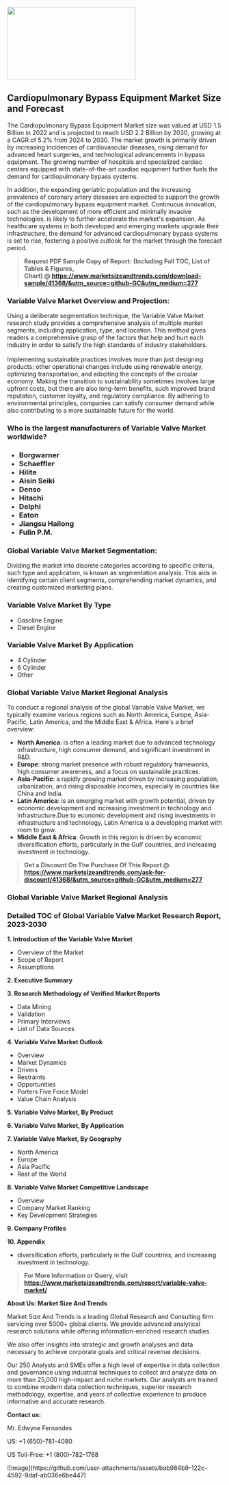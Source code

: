 <p><img class="alignnone size-medium wp-image-20088" src="https://ffe5etoiles.com/wp-content/uploads/2024/12/MST1-300x171.png" alt="" width="300" height="171" /></p><h2>Cardiopulmonary Bypass Equipment Market Size and Forecast</h2><p>The Cardiopulmonary Bypass Equipment Market size was valued at USD 1.5 Billion in 2022 and is projected to reach USD 2.2 Billion by 2030, growing at a CAGR of 5.2% from 2024 to 2030. The market growth is primarily driven by increasing incidences of cardiovascular diseases, rising demand for advanced heart surgeries, and technological advancements in bypass equipment. The growing number of hospitals and specialized cardiac centers equipped with state-of-the-art cardiac equipment further fuels the demand for cardiopulmonary bypass systems.</p><p>In addition, the expanding geriatric population and the increasing prevalence of coronary artery diseases are expected to support the growth of the cardiopulmonary bypass equipment market. Continuous innovation, such as the development of more efficient and minimally invasive technologies, is likely to further accelerate the market's expansion. As healthcare systems in both developed and emerging markets upgrade their infrastructure, the demand for advanced cardiopulmonary bypass systems is set to rise, fostering a positive outlook for the market through the forecast period.</p></p><blockquote id="" class=""><strong>Request PDF Sample Copy of Report: (Including Full TOC, List of Tables &amp; Figures, Chart)&nbsp;@&nbsp;<strong><a href="https://www.marketsizeandtrends.com/download-sample/41368/&utm_source=github-GC&utm_medium=277" target="_blank">https://www.marketsizeandtrends.com/download-sample/41368/&utm_source=github-GC&utm_medium=277</a></strong></strong></blockquote><h3 id="" class="">Variable Valve Market&nbsp;Overview and Projection:</h3><p id="" class="">Using a deliberate segmentation technique, the Variable Valve Market research study provides a comprehensive analysis of multiple market segments, including application, type, and location. This method gives readers a comprehensive grasp of the factors that help and hurt each industry in order to satisfy the high standards of industry stakeholders. <br /> <br />Implementing sustainable practices involves more than just designing products; other operational changes include using renewable energy, optimizing transportation, and adopting the concepts of the circular economy. Making the transition to sustainability sometimes involves large upfront costs, but there are also long-term benefits, such improved brand reputation, customer loyalty, and regulatory compliance. By adhering to environmental principles, companies can satisfy consumer demand while also contributing to a more sustainable future for the world.</p><h3 id="" class="">Who is the largest manufacturers of&nbsp;Variable Valve Market worldwide?</h3><h3 class=""><p><ul><li>Borgwarner </li><li> Schaeffler </li><li> Hilite </li><li> Aisin Seiki </li><li> Denso </li><li> Hitachi </li><li> Delphi </li><li> Eaton </li><li> Jiangsu Hailong </li><li> Fulin P.M.</li></ul></p></h3><h3 id="" class="">Global&nbsp;Variable Valve Market Segmentation:</h3><p id="" class="">Dividing the market into discrete categories according to specific criteria, such type and application, is known as segmentation analysis. This aids in identifying certain client segments, comprehending market dynamics, and creating customized marketing plans.</p><h3 id="" class="">Variable Valve Market&nbsp;By Type</h3><p><p><ul><li>Gasoline Engine</li><li> Diesel Engine</p></li></ul></p></p><h3 id="" class="">Variable Valve Market&nbsp;By Application</h3><p class=""><p><ul><li>4 Cylinder</li><li> 6 Cylinder</li><li> Other</li></ul></p></p><h3 id="" class="">Global Variable Valve Market Regional Analysis</h3><p id="" class="">To conduct a regional analysis of the global Variable Valve Market, we typically examine various regions such as North America, Europe, Asia-Pacific, Latin America, and the Middle East &amp; Africa. Here's a brief overview:</p><ul><li><strong>North America</strong>: is often a leading market due to advanced technology infrastructure, high consumer demand, and significant investment in R&amp;D.</li><li><strong>Europe</strong>: strong market presence with robust regulatory frameworks, high consumer awareness, and a focus on sustainable practices.</li><li><strong>Asia-Pacific</strong>: a rapidly growing market driven by increasing population, urbanization, and rising disposable incomes, especially in countries like China and India.</li><li><strong>Latin America</strong>: is an emerging market with growth potential, driven by economic development and increasing investment in technology and infrastructure.Due to economic development and rising investments in infrastructure and technology, Latin America is a developing market with room to grow.</li><li><strong>Middle East &amp; Africa</strong>: Growth in this region is driven by economic diversification efforts, particularly in the Gulf countries, and increasing investment in technology.</li></ul><blockquote id="" class=""><strong>Get a Discount On The Purchase Of This Report @ <strong><a href="https://www.marketsizeandtrends.com/ask-for-discount/41368/&utm_source=github-GC&utm_medium=277" target="_blank">https://www.marketsizeandtrends.com/ask-for-discount/41368/&utm_source=github-GC&utm_medium=277</a></strong></strong></blockquote><h3 id="" class="">Global Variable Valve Market Regional Analysis</h3><h3 id="" class="">Detailed TOC of Global Variable Valve Market Research Report, 2023-2030</h3><p id="" class=""><strong>1. Introduction of the Variable Valve Market</strong></p><ul><li>Overview of the Market</li><li>Scope of Report</li><li>Assumptions</li></ul><p id="" class=""><strong>2. Executive Summary</strong></p><p id="" class=""><strong>3. Research Methodology of Verified Market Reports</strong></p><ul><li>Data Mining</li><li>Validation</li><li>Primary Interviews</li><li>List of Data Sources</li></ul><p id="" class=""><strong>4. Variable Valve Market Outlook</strong></p><ul><li>Overview</li><li>Market Dynamics</li><li>Drivers</li><li>Restraints</li><li>Opportunities</li><li>Porters Five Force Model</li><li>Value Chain Analysis</li></ul><p id="" class=""><strong>5. Variable Valve Market, By Product</strong></p><p id="" class=""><strong>6. Variable Valve Market, By Application</strong></p><p id="" class=""><strong>7. Variable Valve Market, By Geography</strong></p><ul><li>North America</li><li>Europe</li><li>Asia Pacific</li><li>Rest of the World</li></ul><p id="" class=""><strong>8. Variable Valve Market Competitive Landscape</strong></p><ul><li>Overview</li><li>Company Market Ranking</li><li>Key Development Strategies</li></ul><p id="" class=""><strong>9. Company Profiles</strong></p><p id="" class=""><strong>10. Appendix</strong></p><ul><li>diversification efforts, particularly in the Gulf countries, and increasing investment in technology.</li></ul><blockquote id="" class=""><strong>For More Information or Query, visit <strong><strong><a href="https://www.marketsizeandtrends.com/report/variable-valve-market/" target="_blank">https://www.marketsizeandtrends.com/report/variable-valve-market/</a></strong></strong></strong></blockquote><p id="" class=""><strong>About Us: Market Size And Trends</strong></p><p id="" class="">Market Size And Trends is a leading Global Research and Consulting firm servicing over 5000+ global clients. We provide advanced analytical research solutions while offering information-enriched research studies.</p><p id="" class="">We also offer insights into strategic and growth analyses and data necessary to achieve corporate goals and critical revenue decisions.</p><p id="" class="">Our 250 Analysts and SMEs offer a high level of expertise in data collection and governance using industrial techniques to collect and analyze data on more than 25,000 high-impact and niche markets. Our analysts are trained to combine modern data collection techniques, superior research methodology, expertise, and years of collective experience to produce informative and accurate research.</p><p id="" class=""><strong>Contact us:</strong></p><p id="" class="">Mr. Edwyne Fernandes</p><p id="" class="">US: +1 (650)-781-4080</p><p id="" class="">US Toll-Free: +1 (800)-782-1768</p>
![image](https://github.com/user-attachments/assets/bab984b9-122c-4592-9daf-ab036e6be447)
